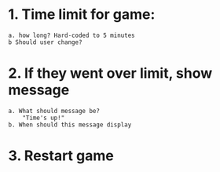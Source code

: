 # 1. Time limit for game: 
    a. how long? Hard-coded to 5 minutes
    b Should user change?

# 2. If they went over limit, show message
    a. What should message be?
        "Time's up!"
    b. When should this message display
# 3. Restart game
    
